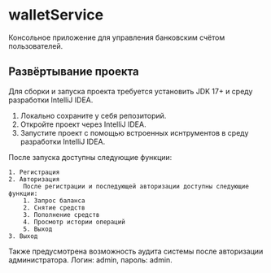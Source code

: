 # walletService

Консольное приложение для управления банковским счётом пользователей.

## Развёртывание проекта

Для сборки и запуска проекта требуется установить JDK 17+ и среду разработки 
IntelliJ IDEA.

1. Локально сохраните у себя репозиторий.
2. Откройте проект через IntelliJ IDEA.
3. Запустите проект с помощью встроенных иснтрументов в среду разработки 
IntelliJ IDEA.


После запуска доступны следующие функции:

    1. Регистрация
    2. Авторизация
        После регистрации и последующей авторизации доступны следующие функции:
        1. Запрос баланса
        2. Снятие средств
        3. Пополнение средств
        4. Просмотр истории операций
        5. Выход
    3. Выход
Также предусмотрена возможность аудита системы после авторизации администратора.
Логин: admin, пароль: admin.